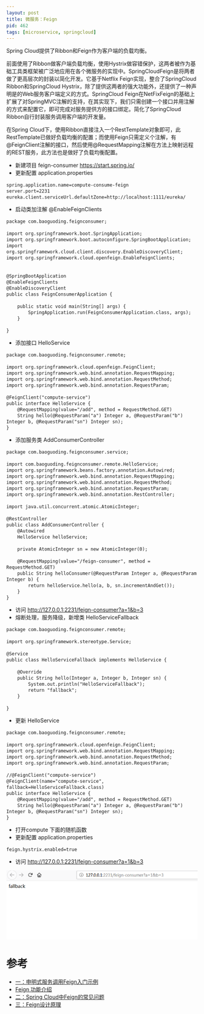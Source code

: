```yaml
---
layout: post
title: 微服务：Feign
pid: 462
tags: [microservice, springcloud]
---
```


Spring Cloud提供了Ribbon和Feign作为客户端的负载均衡。

前面使用了Ribbon做客户端负载均衡，使用Hystrix做容错保护，这两者被作为基础工具类框架被广泛地应用在各个微服务的实现中。SpringCloudFeign是将两者做了更高层次的封装以简化开发。它基于Netflix Feign实现，整合了SpringCloud Ribbon和SpringCloud Hystrix，除了提供这两者的强大功能外，还提供了一种声明是的Web服务客户端定义的方式。SpringCloud Feign在NetFixFeign的基础上扩展了对SpringMVC注解的支持，在其实现下，我们只需创建一个接口并用注解的方式来配置它，即可完成对服务提供方的接口绑定。简化了SpringCloud Ribbon自行封装服务调用客户端的开发量。

在Spring Cloud下，使用Ribbon直接注入一个RestTemplate对象即可，此RestTemplate已做好负载均衡的配置；而使用Feign只需定义个注解，有@FeignClient注解的接口，然后使用@RequestMapping注解在方法上映射远程的REST服务，此方法也是做好了负载均衡配置。

+ 新建项目 feign-consumer https://start.spring.io/
+ 更新配置 application.properties

```
spring.application.name=compute-consume-feign
server.port=2231
eureka.client.serviceUrl.defaultZone=http://localhost:1111/eureka/
```

+ 启动类加注解 @EnableFeignClients

```
package com.baoguoding.feignconsumer;

import org.springframework.boot.SpringApplication;
import org.springframework.boot.autoconfigure.SpringBootApplication;
import org.springframework.cloud.client.discovery.EnableDiscoveryClient;
import org.springframework.cloud.openfeign.EnableFeignClients;


@SpringBootApplication
@EnableFeignClients
@EnableDiscoveryClient
public class FeignConsumerApplication {

	public static void main(String[] args) {
		SpringApplication.run(FeignConsumerApplication.class, args);
	}

}
```

+ 添加接口 HelloService

```
package com.baoguoding.feignconsumer.remote;

import org.springframework.cloud.openfeign.FeignClient;
import org.springframework.web.bind.annotation.RequestMapping;
import org.springframework.web.bind.annotation.RequestMethod;
import org.springframework.web.bind.annotation.RequestParam;

@FeignClient("compute-service")
public interface HelloService {
    @RequestMapping(value="/add", method = RequestMethod.GET)
    String hello(@RequestParam("a") Integer a, @RequestParam("b") Integer b, @RequestParam("sn") Integer sn);
}
```

+ 添加服务类 AddConsumerController

```
package com.baoguoding.feignconsumer.service;

import com.baoguoding.feignconsumer.remote.HelloService;
import org.springframework.beans.factory.annotation.Autowired;
import org.springframework.web.bind.annotation.RequestMapping;
import org.springframework.web.bind.annotation.RequestMethod;
import org.springframework.web.bind.annotation.RequestParam;
import org.springframework.web.bind.annotation.RestController;

import java.util.concurrent.atomic.AtomicInteger;

@RestController
public class AddConsumerController {
    @Autowired
    HelloService helloService;

    private AtomicInteger sn = new AtomicInteger(0);

    @RequestMapping(value="/feign-consumer", method = RequestMethod.GET)
    public String helloConsumer(@RequestParam Integer a, @RequestParam Integer b) {
        return helloService.hello(a, b, sn.incrementAndGet());
    }
}
```

+ 访问 http://127.0.0.1:2231/feign-consumer?a=1&b=3
+ 熔断处理，服务降级，新增类 HelloServiceFallback

```
package com.baoguoding.feignconsumer.remote;

import org.springframework.stereotype.Service;

@Service
public class HelloServiceFallback implements HelloService {

    @Override
    public String hello(Integer a, Integer b, Integer sn) {
        System.out.println("HelloServiceFallback");
        return "fallback";
    }

}
```
+ 更新 HelloService

```
package com.baoguoding.feignconsumer.remote;

import org.springframework.cloud.openfeign.FeignClient;
import org.springframework.web.bind.annotation.RequestMapping;
import org.springframework.web.bind.annotation.RequestMethod;
import org.springframework.web.bind.annotation.RequestParam;

//@FeignClient("compute-service")
@FeignClient(name="compute-service", fallback=HelloServiceFallback.class)
public interface HelloService {
    @RequestMapping(value="/add", method = RequestMethod.GET)
    String hello(@RequestParam("a") Integer a, @RequestParam("b") Integer b, @RequestParam("sn") Integer sn);
}

```

+ 打开compute 下面的随机函数
+ 更新配置 application.properties
```
feign.hystrix.enabled=true
```
+ 访问 http://127.0.0.1:2231/feign-consumer?a=1&b=3

![](/uploads/2019/08/19-05.png)


# 参考

+ [一：申明式服务调用Feign入门示例](https://www.cnblogs.com/duanxz/p/7516676.html)
+ [Feign 功能介绍](https://www.cnblogs.com/duanxz/p/7519811.html)
+ [二：Spring Cloud中Feign的常见问题](https://my.oschina.net/u/2289161/blog/1553307)
+ [三：Feign设计原理](https://www.cnblogs.com/duanxz/p/7519819.html)